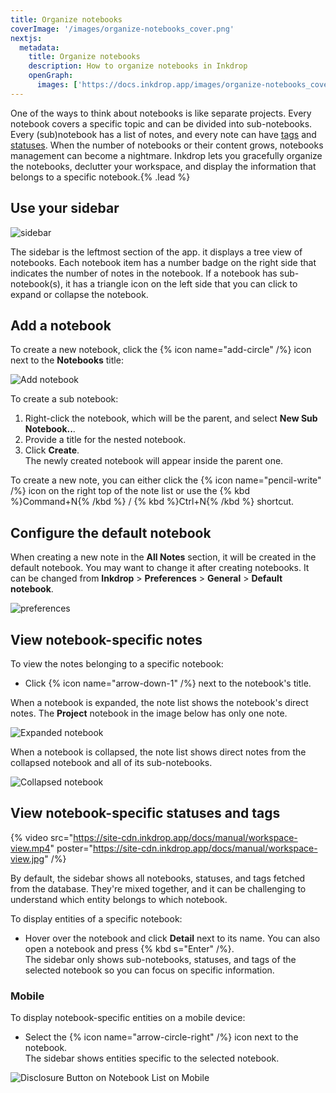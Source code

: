 ```yaml
---
title: Organize notebooks
coverImage: '/images/organize-notebooks_cover.png'
nextjs:
  metadata:
    title: Organize notebooks
    description: How to organize notebooks in Inkdrop
    openGraph:
      images: ['https://docs.inkdrop.app/images/organize-notebooks_cover.png']
---
```


One of the ways to think about notebooks is like separate projects. Every notebook covers a specific topic and can be divided into sub-notebooks. Every (sub)notebook has a list of notes, and every note can have [tags](/reference/write-notes#tag-notes) and [statuses](/reference/note-statuses). When the number of notebooks or their content grows, notebooks management can become a nightmare.
Inkdrop lets you gracefully organize the notebooks, declutter your workspace, and display the information that belongs to a specific notebook.{% .lead %}

## Use your sidebar

![sidebar](/images/organize-notebooks_sidebar.png)

The sidebar is the leftmost section of the app.
it displays a tree view of notebooks.
Each notebook item has a number badge on the right side that indicates the number of notes in the notebook.
If a notebook has sub-notebook(s), it has a triangle icon on the left side that you can click to expand or collapse the notebook.

## Add a notebook

To create a new notebook, click the {% icon name="add-circle" /%} icon next to the **Notebooks** title:

![Add notebook](/images/organize-notebooks_add.png)

To create a sub notebook:

1. Right-click the notebook, which will be the parent, and select **New Sub Notebook..**.
2. Provide a title for the nested notebook.
3. Click **Create**.  
   The newly created notebook will appear inside the parent one.

To create a new note, you can either click the {% icon name="pencil-write" /%} icon on the right top of the note list or use the {% kbd %}Command+N{% /kbd %} / {% kbd %}Ctrl+N{% /kbd %} shortcut.

## Configure the default notebook

When creating a new note in the **All Notes** section, it will be created in the default notebook.
You may want to change it after creating notebooks.
It can be changed from **Inkdrop** > **Preferences** > **General** > **Default notebook**.

![preferences](/images/organize-notebooks_default-notebook.png)

## View notebook-specific notes

To view the notes belonging to a specific notebook:

- Click {% icon name="arrow-down-1" /%} next to the notebook's title.

When a notebook is expanded, the note list shows the notebook's direct notes. The **Project** notebook in the image below has only one note.

![Expanded notebook](/images/organize-notebooks_notebook_expanded.png)

When a notebook is collapsed, the note list shows direct notes from the collapsed notebook and all of its sub-notebooks.

![Collapsed notebook](/images/organize-notebooks_notebook_collapsed.png)

## View notebook-specific statuses and tags

{% video src="https://site-cdn.inkdrop.app/docs/manual/workspace-view.mp4" poster="https://site-cdn.inkdrop.app/docs/manual/workspace-view.jpg" /%}

By default, the sidebar shows all notebooks, statuses, and tags fetched from the database.
They're mixed together, and it can be challenging to understand which entity belongs to which notebook.

To display entities of a specific notebook:

- Hover over the notebook and click **Detail** next to its name. You can also open a notebook and press {% kbd s="Enter" /%}.  
  The sidebar only shows sub-notebooks, statuses, and tags of the selected notebook so you can focus on specific information.

### Mobile

To display notebook-specific entities on a mobile device:

- Select the {% icon name="arrow-circle-right" /%} icon next to the notebook.  
  The sidebar shows entities specific to the selected notebook.

![Disclosure Button on Notebook List on Mobile](/images/organize-notebooks_sidebar-mobile.png)
